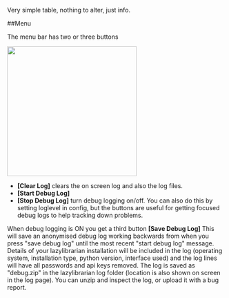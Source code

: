 Very simple table, nothing to alter, just info.

##Menu

The menu bar has two or three buttons

<img src="https://imgur.com/nbhdzlE.png" width="300">

- **[Clear Log]** clears the on screen log and also the log files.  
- **[Start Debug Log]**
- **[Stop Debug Log]** turn debug logging on/off. You can also do this by setting loglevel in config, but the buttons are useful for getting focused debug logs to help tracking down problems.

When debug logging is ON you get a third button **[Save Debug Log]** This will save an anonymised debug log working backwards from when you press "save debug log" until the most recent "start debug log" message. Details of your lazylibrarian installation will be included in the log (operating system, installation type, python version, interface used) and the log lines will have all passwords and api keys removed. The log is saved as "debug.zip" in the lazylibrarian log folder (location is also shown on screen in the log page). You can unzip and inspect the log, or upload it with a bug report.
